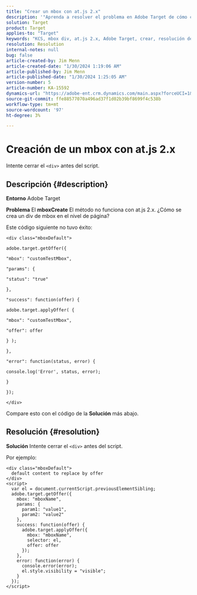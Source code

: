 ```yaml
---
title: "Crear un mbox con at.js 2.x"
description: '"Aprenda a resolver el problema en Adobe Target de cómo crear un div de mbox a nivel de página".'
solution: Target
product: Target
applies-to: "Target"
keywords: "KCS, mbox div, at.js 2.x, Adobe Target, crear, resolución de problemas"
resolution: Resolution
internal-notes: null
bug: false
article-created-by: Jim Menn
article-created-date: "1/30/2024 1:19:06 AM"
article-published-by: Jim Menn
article-published-date: "1/30/2024 1:25:05 AM"
version-number: 5
article-number: KA-15592
dynamics-url: "https://adobe-ent.crm.dynamics.com/main.aspx?forceUCI=1&pagetype=entityrecord&etn=knowledgearticle&id=28eab48a-0dbf-ee11-9079-6045bd006268"
source-git-commit: ffe88577070a496ad37f1d02b39bf8699f4c538b
workflow-type: tm+mt
source-wordcount: '97'
ht-degree: 3%

---
```


# Creación de un mbox con at.js 2.x


Intente cerrar el `<div>` antes del script.

## Descripción {#description}


<b>Entorno</b>
Adobe Target

<b>Problema</b>
El <b>mboxCreate</b> El método no funciona con at.js 2.x. ¿Cómo se crea un div de mbox en el nivel de página?

Este código siguiente no tuvo éxito:


```
<div class="mboxDefault">

adobe.target.getOffer({

"mbox": "customTestMbox",

"params": {

"status": "true"

},

"success": function(offer) {

adobe.target.applyOffer( {

"mbox": "customTestMbox",

"offer": offer

} );

},

"error": function(status, error) {

console.log('Error', status, error);

}

});

</div>
```




Compare esto con el código de la <b>Solución</b> más abajo.


## Resolución {#resolution}


<b>Solución</b>
Intente cerrar el `<div>` antes del script.

Por ejemplo:


```
<div class="mboxDefault"> 
  default content to replace by offer 
</div> 
<script> 
  var el = document.currentScript.previousElementSibling;
  adobe.target.getOffer({
    mbox: "mboxName",
    params: {
      param1: "value1",
      param2: "value2"
    },
    success: function(offer) {
      adobe.target.applyOffer({
        mbox: "mboxName",
        selector: el,
        offer: offer
      });
    },
    error: function(error) {
      console.error(error);
      el.style.visibility = "visible";
    }
  });
</script>
```

